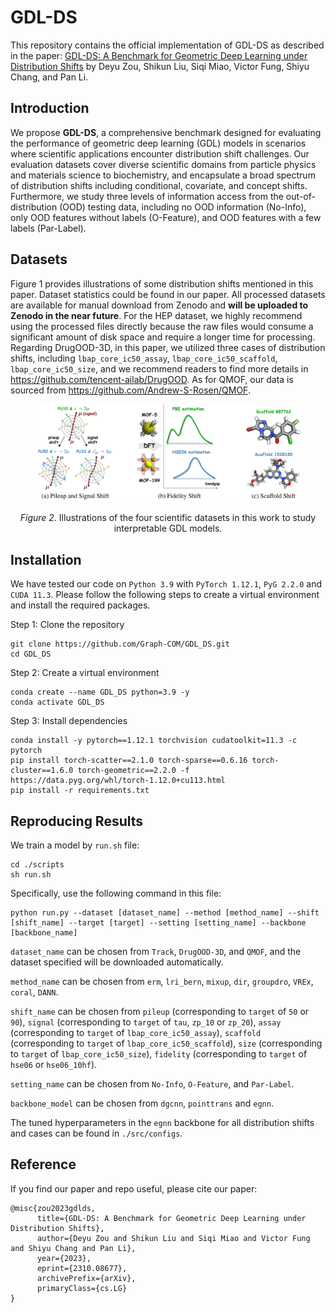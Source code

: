 # GDL-DS

This repository contains the official implementation of GDL-DS as described in the paper: [GDL-DS: A Benchmark for Geometric Deep Learning under Distribution Shifts](https://arxiv.org/abs/2310.08677) by Deyu Zou, Shikun Liu, Siqi Miao, Victor Fung, Shiyu Chang, and Pan Li.

## Introduction

We propose **GDL-DS**, a comprehensive benchmark designed for evaluating the performance of geometric deep learning (GDL) models in scenarios where scientific applications encounter distribution shift challenges. Our evaluation datasets cover diverse scientific domains from particle physics and materials science to biochemistry, and encapsulate a broad spectrum of distribution shifts including conditional, covariate, and concept shifts. Furthermore, we study three levels of information access from the out-of-distribution (OOD) testing data, including no OOD information (No-Info), only OOD features without labels (O-Feature), and OOD features with a few labels (Par-Label).   

## Datasets

Figure 1 provides illustrations of some distribution shifts mentioned in this paper. Dataset statistics could be found in our paper. All processed datasets are available for manual download from Zenodo and **will be uploaded to Zenodo in the near future**.  For the HEP dataset, we highly recommend using the processed files directly because the raw files would consume a significant amount of disk space and require a longer time for processing. Regarding DrugOOD-3D, in this paper, we utilized three cases of distribution shifts, including `lbap_core_ic50_assay`, `lbap_core_ic50_scaffold`, `lbap_core_ic50_size`,  and we recommend readers to find more details in https://github.com/tencent-ailab/DrugOOD. As for QMOF, our data is sourced from https://github.com/Andrew-S-Rosen/QMOF.

<p align="center"><img src="./dataset/fig1.png" width=85% height=85%></p>
<p align="center"><em>Figure 2.</em> Illustrations of the four scientific datasets in this work to study interpretable GDL models. </p>

## Installation

We have tested our code on `Python 3.9` with `PyTorch 1.12.1`, `PyG 2.2.0` and `CUDA 11.3`. Please follow the following steps to create a virtual environment and install the required packages.

Step 1: Clone the repository

```
git clone https://github.com/Graph-COM/GDL_DS.git
cd GDL_DS
```

Step 2: Create a virtual environment

```
conda create --name GDL_DS python=3.9 -y
conda activate GDL_DS
```

Step 3: Install dependencies

```
conda install -y pytorch==1.12.1 torchvision cudatoolkit=11.3 -c pytorch
pip install torch-scatter==2.1.0 torch-sparse==0.6.16 torch-cluster==1.6.0 torch-geometric==2.2.0 -f https://data.pyg.org/whl/torch-1.12.0+cu113.html
pip install -r requirements.txt
```

## Reproducing Results

We train a model by `run.sh` file:

```
cd ./scripts
sh run.sh
```

Specifically, use the following command in this file:

```
python run.py --dataset [dataset_name] --method [method_name] --shift [shift_name] --target [target] --setting [setting_name] --backbone [backbone_name]
```

`dataset_name` can be chosen from `Track`, `DrugOOD-3D`, and `QMOF`, and the dataset specified will be downloaded automatically.

`method_name` can be chosen from `erm`, `lri_bern`, `mixup`, `dir`, `groupdro`, `VREx`, `coral`, `DANN`. 

`shift_name` can be chosen from `pileup` (corresponding to `target` of `50` or `90`), `signal` (corresponding to `target` of `tau`, `zp_10` or `zp_20`), `assay` (corresponding to `target` of `lbap_core_ic50_assay`), `scaffold` (corresponding to `target` of `lbap_core_ic50_scaffold`), `size` (corresponding to `target` of `lbap_core_ic50_size`),  `fidelity` (corresponding to `target` of `hse06` or `hse06_10hf`).

`setting_name` can be chosen from `No-Info`, `O-Feature`, and `Par-Label`.

`backbone_model` can be chosen from `dgcnn`, `pointtrans` and `egnn`.

The tuned hyperparameters in the `egnn` backbone for all distribution shifts and cases can be found in `./src/configs`.

## Reference

If you find our paper and repo useful, please cite our paper:

```
@misc{zou2023gdlds,
      title={GDL-DS: A Benchmark for Geometric Deep Learning under Distribution Shifts}, 
      author={Deyu Zou and Shikun Liu and Siqi Miao and Victor Fung and Shiyu Chang and Pan Li},
      year={2023},
      eprint={2310.08677},
      archivePrefix={arXiv},
      primaryClass={cs.LG}
}
```

